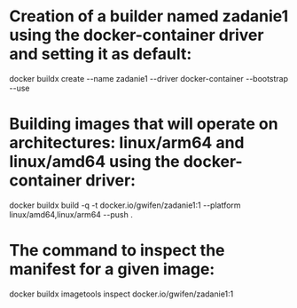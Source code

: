 # Creation of a builder named zadanie1 using the docker-container driver and setting it as default:
docker buildx create --name zadanie1 --driver docker-container --bootstrap --use
# Building images that will operate on architectures: linux/arm64 and linux/amd64 using the docker-container driver:
docker buildx build -q -t docker.io/gwifen/zadanie1:1 --platform linux/amd64,linux/arm64 --push .
# The command to inspect the manifest for a given image:
docker buildx imagetools inspect docker.io/gwifen/zadanie1:1
